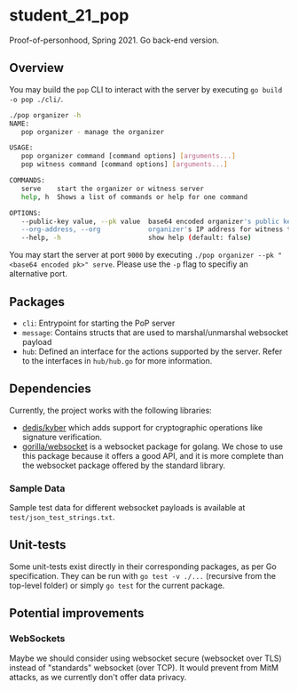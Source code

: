 # student_21_pop
Proof-of-personhood, Spring 2021. Go back-end version.

## Overview

You may build the `pop` CLI to interact with the server by executing `go build -o pop ./cli/`.

```bash
./pop organizer -h
NAME:
   pop organizer - manage the organizer

USAGE:
   pop organizer command [command options] [arguments...]
   pop witness command [command options] [arguments...]

COMMANDS:
   serve    start the organizer or witness server
   help, h  Shows a list of commands or help for one command

OPTIONS:
   --public-key value, --pk value  base64 encoded organizer's public key
   --org-address, --org            organizer's IP address for witness to connect to organizer
   --help, -h                      show help (default: false)

```

You may start the server at port `9000` by executing `./pop organizer --pk "<base64 encoded pk>" serve`.
Please use the `-p` flag to specifiy an alternative port.

## Packages

- `cli`: Entrypoint for starting the PoP server
- `message`: Contains structs that are used to marshal/unmarshal websocket payload
- `hub`: Defined an interface for the actions supported by the server. Refer to the interfaces in `hub/hub.go` for more information.


## Dependencies
Currently, the project works with the following libraries:
* [dedis/kyber](https://github.com/dedis/kyber) which adds support for cryptographic operations like signature verification.
* [gorilla/websocket](https://github.com/gorilla/websocket) is a websocket package for golang. We chose to use this 
package because it offers a good API, and it is more complete than the websocket package offered by the standard library.


### Sample Data

Sample test data for different websocket payloads is available at `test/json_test_strings.txt`.

## Unit-tests
Some unit-tests exist directly in their corresponding packages, as per Go specification. They can be run with `go test -v ./...` (recursive from the top-level folder) or simply `go test` for the current package.


## Potential improvements

### WebSockets
Maybe we should consider using websocket secure (websocket over TLS) instead of "standards" websocket (over TCP). It 
would prevent from MitM attacks, as we currently don't offer data privacy.

